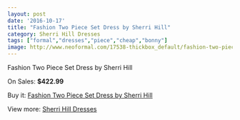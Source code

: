 ```yaml
---
layout: post
date: '2016-10-17'
title: "Fashion Two Piece Set Dress by Sherri Hill"
category: Sherri Hill Dresses
tags: ["formal","dresses","piece","cheap","bonny"]
image: http://www.neoformal.com/17538-thickbox_default/fashion-two-piece-set-dress-by-sherri-hill.jpg
---
```

Fashion Two Piece Set Dress by Sherri Hill

On Sales: **$422.99**
<a href="https://www.neoformal.com/en/sherri-hill-dresses-2014/5725-fashion-two-piece-set-dress-by-sherri-hill.html"><amp-img layout="responsive" width="600" height="600" src="//www.neoformal.com/17538-thickbox_default/fashion-two-piece-set-dress-by-sherri-hill.jpg" alt="Fashion Two Piece Set Dress by Sherri Hill 0" /></a>
<a href="https://www.neoformal.com/en/sherri-hill-dresses-2014/5725-fashion-two-piece-set-dress-by-sherri-hill.html"><amp-img layout="responsive" width="600" height="600" src="//www.neoformal.com/17539-thickbox_default/fashion-two-piece-set-dress-by-sherri-hill.jpg" alt="Fashion Two Piece Set Dress by Sherri Hill 1" /></a>

Buy it: [Fashion Two Piece Set Dress by Sherri Hill](https://www.neoformal.com/en/sherri-hill-dresses-2014/5725-fashion-two-piece-set-dress-by-sherri-hill.html "Fashion Two Piece Set Dress by Sherri Hill")

View more: [Sherri Hill Dresses](https://www.neoformal.com/en/73-sherri-hill-dresses-2014 "Sherri Hill Dresses")